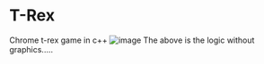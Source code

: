 # T-Rex
Chrome t-rex game in c++
![image](https://user-images.githubusercontent.com/97229694/226453551-b431a969-f22f-40a8-bc2b-33180ecda0ed.png)
The above is the logic without graphics.....
